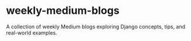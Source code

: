 # weekly-medium-blogs
A collection of weekly Medium blogs exploring Django concepts, tips, and real-world examples.

